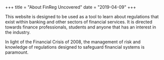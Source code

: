 +++
title = "About FinReg Uncovered"
date = "2019-04-09"
+++


This website is designed to be used as a tool to learn about regulations that exist within banking and other sectors of financial services. It is directed towards finance professionals, students and anyone that has an interest in the industry.

In light of the Financial Crisis of 2008, the management of risk and knowledge of regulations designed to safeguard  financial systems is paramount.